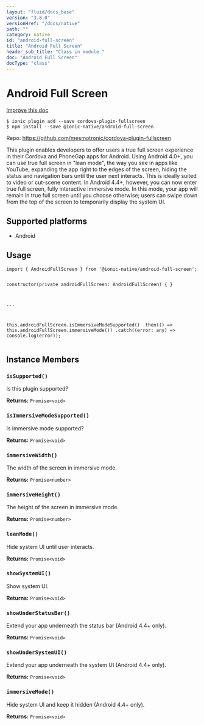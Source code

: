 ```yaml
---
layout: "fluid/docs_base"
version: "3.8.0"
versionHref: "/docs/native"
path: ""
category: native
id: "android-full-screen"
title: "Android Full Screen"
header_sub_title: "Class in module "
doc: "Android Full Screen"
docType: "class"
---
```


<h1 class="api-title">Android Full Screen</h1>

<a class="improve-v2-docs" href="http://github.com/driftyco/ionic-native/edit/master/src/@ionic-native/plugins/android-full-screen/index.ts#L1">
  Improve this doc
</a>






<pre><code class="nohighlight">$ ionic plugin add --save cordova-plugin-fullscreen
$ npm install --save @ionic-native/android-full-screen
</code></pre>
<p>Repo:
  <a href="https://github.com/mesmotronic/cordova-plugin-fullscreen">
    https://github.com/mesmotronic/cordova-plugin-fullscreen
  </a>
</p>


<p>This plugin enables developers to offer users a true full screen experience in their Cordova and PhoneGap apps for Android.
Using Android 4.0+, you can use true full screen in &quot;lean mode&quot;, the way you see in apps like YouTube, expanding the app right to the edges of the screen, hiding the status and navigation bars until the user next interacts. This is ideally suited to video or cut-scene content.
In Android 4.4+, however, you can now enter true full screen, fully interactive immersive mode. In this mode, your app will remain in true full screen until you choose otherwise; users can swipe down from the top of the screen to temporarily display the system UI.</p>




<h2>Supported platforms</h2>
<ul>
  <li>Android</li>
</ul>






<h2>Usage</h2>
<pre><code class="lang-typescript">import { AndroidFullScreen } from &#39;@ionic-native/android-full-screen&#39;;

constructor(private androidFullScreen: AndroidFullScreen) { }

...

this.androidFullScreen.isImmersiveModeSupported()
  .then(() =&gt; this.androidFullScreen.immersiveMode())
  .catch((error: any) =&gt; console.log(error));
</code></pre>








<h2>Instance Members</h2>
<h3><a class="anchor" name="isSupported" href="#isSupported"></a><code>isSupported()</code></h3>


Is this plugin supported?


<div class="return-value" markdown="1">
  <i class="icon ion-arrow-return-left"></i>
  <b>Returns:</b> <code>Promise&lt;void&gt;</code> 
</div><h3><a class="anchor" name="isImmersiveModeSupported" href="#isImmersiveModeSupported"></a><code>isImmersiveModeSupported()</code></h3>


Is immersive mode supported?


<div class="return-value" markdown="1">
  <i class="icon ion-arrow-return-left"></i>
  <b>Returns:</b> <code>Promise&lt;void&gt;</code> 
</div><h3><a class="anchor" name="immersiveWidth" href="#immersiveWidth"></a><code>immersiveWidth()</code></h3>


The width of the screen in immersive mode.


<div class="return-value" markdown="1">
  <i class="icon ion-arrow-return-left"></i>
  <b>Returns:</b> <code>Promise&lt;number&gt;</code> 
</div><h3><a class="anchor" name="immersiveHeight" href="#immersiveHeight"></a><code>immersiveHeight()</code></h3>


The height of the screen in immersive mode.


<div class="return-value" markdown="1">
  <i class="icon ion-arrow-return-left"></i>
  <b>Returns:</b> <code>Promise&lt;number&gt;</code> 
</div><h3><a class="anchor" name="leanMode" href="#leanMode"></a><code>leanMode()</code></h3>


Hide system UI until user interacts.


<div class="return-value" markdown="1">
  <i class="icon ion-arrow-return-left"></i>
  <b>Returns:</b> <code>Promise&lt;void&gt;</code> 
</div><h3><a class="anchor" name="showSystemUI" href="#showSystemUI"></a><code>showSystemUI()</code></h3>


Show system UI.


<div class="return-value" markdown="1">
  <i class="icon ion-arrow-return-left"></i>
  <b>Returns:</b> <code>Promise&lt;void&gt;</code> 
</div><h3><a class="anchor" name="showUnderStatusBar" href="#showUnderStatusBar"></a><code>showUnderStatusBar()</code></h3>


Extend your app underneath the status bar (Android 4.4+ only).


<div class="return-value" markdown="1">
  <i class="icon ion-arrow-return-left"></i>
  <b>Returns:</b> <code>Promise&lt;void&gt;</code> 
</div><h3><a class="anchor" name="showUnderSystemUI" href="#showUnderSystemUI"></a><code>showUnderSystemUI()</code></h3>


Extend your app underneath the system UI (Android 4.4+ only).


<div class="return-value" markdown="1">
  <i class="icon ion-arrow-return-left"></i>
  <b>Returns:</b> <code>Promise&lt;void&gt;</code> 
</div><h3><a class="anchor" name="immersiveMode" href="#immersiveMode"></a><code>immersiveMode()</code></h3>


Hide system UI and keep it hidden (Android 4.4+ only).


<div class="return-value" markdown="1">
  <i class="icon ion-arrow-return-left"></i>
  <b>Returns:</b> <code>Promise&lt;void&gt;</code> 
</div>





